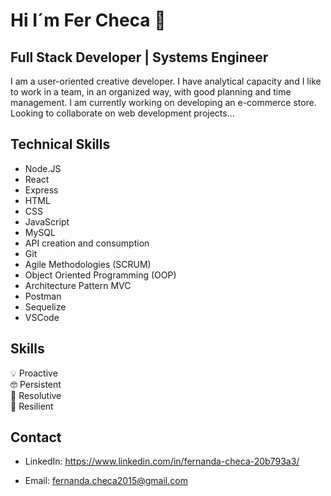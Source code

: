 # Hi I´m Fer Checa 👋 
## Full Stack Developer | Systems Engineer
I am a user-oriented creative developer. I have analytical capacity and I like to work in a team, in an organized way, with good planning and time management.
I am currently working on developing an e-commerce store. Looking to collaborate on web development projects...

## Technical Skills

- Node.JS
- React
- Express
- HTML
- CSS
- JavaScript
- MySQL
- API creation and consumption
- Git
- Agile Methodologies (SCRUM)
- Object Oriented Programming (OOP)
- Architecture Pattern MVC
- Postman
- Sequelize
- VSCode

## Skills 

💡 Proactive<br>
🤓 Persistent<br>
🧩 Resolutive<br>
🤖 Resilient

## Contact

* LinkedIn: https://www.linkedin.com/in/fernanda-checa-20b793a3/

* Email: fernanda.checa2015@gmail.com 

   



